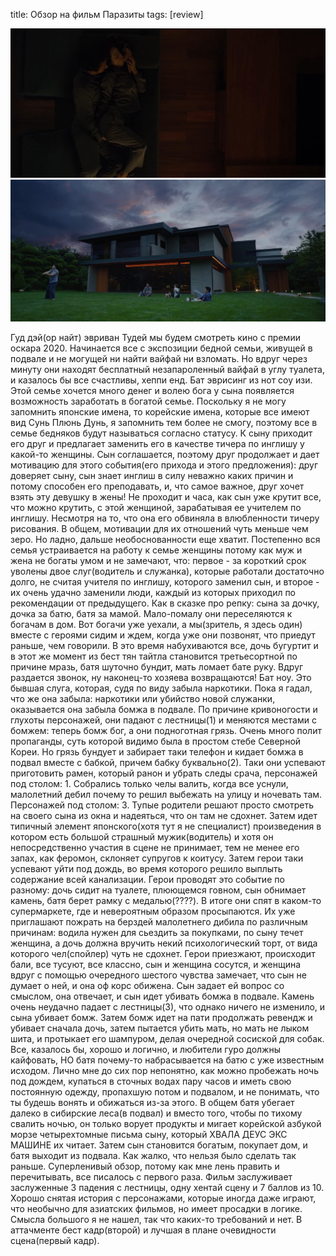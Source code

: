 title: Обзор на фильм Паразиты
tags: [review]

![](/blog/static/img/q3BxEV6PvHA.jpg)
![](/blog/static/img/tlmMWtM9okM.jpg)

Гуд дэй(ор найт) эвриван
Тудей мы будем смотреть кино с премии оскара 2020. Начинается все с экспозиции бедной семьи, живущей в подвале и не могущей ни найти вайфай ни взломать. Но вдруг через минуту они находят бесплатный незапароленный вайфай в углу туалета, и казалось бы все счастливы, хеппи енд. Бат эврисинг из нот соу изи. Этой семье хочется много денег и волею бога у сына появляется возможность заработать в богатой семье. Поскольку я не могу запомнить японские имена, то корейские имена, которые все имеют вид Сунь Плюнь Дунь, я запомнить тем более не смогу, поэтому все в семье бедняков будут называться согласно статусу. К сыну приходит его друг и предлагает заменить его в качестве тичера по инглишу у какой-то женщины. Сын соглашается, поэтому друг продолжает и дает мотивацию для этого события(его прихода и этого предложения): друг доверяет сыну, сын знает инглиш в силу неважно каких причин и потому способен его преподавать, и, что самое важное, друг хочет взять эту девушку в жены! Не проходит и часа, как сын уже крутит все, что можно крутить, с этой женщиной, зарабатывая ее учителем по инглишу. Несмотря на то, что она его обвиняла в влюбленности тичеру рисования. В общем, мотивации для их отношений чуть меньше чем зеро. Но ладно, дальше необоснованности еще хватит. Постепенно вся семья устраивается на работу к семье женщины потому как муж и жена не богаты умом и не замечают, что: первое - за короткий срок уволены двое слуг(водитель и служанка), которые работали достаточно долго, не считая учителя по инглишу, которого заменил сын, и второе - их очень удачно заменили люди, каждый из которых приходил по рекомендации от предыдущего. Как в сказке про репку: сына за дочку, дочка за батю, батя за мамой. Мало-помалу они переселяются к богачам в дом. Вот богачи уже уехали, а мы(зритель, я здесь один) вместе с героями сидим и ждем, когда уже они позвонят, что приедут раньше, чем говорили. В это время набухиваются все, дочь бугуртит и в этот же момент из бест тян тайтла становится третьесортной по причине мразь, батя шуточно бундит, мать ломает бате руку. Вдруг раздается звонок, ну наконец-то хозяева возвращаются! Бат ноу. Это бывшая слуга, которая, судя по виду забыла наркотики. Пока я гадал, что же она забыла: наркотики или убийство новой служанки, оказывается она забыла бомжа в подвале. По причине кривоногости и глухоты персонажей, они падают с лестницы(1) и меняются местами с бомжем: теперь бомж бог, а они подноготная грязь. Очень много полит пропаганды, суть которой видимо была в простом стебе Северной Кореи. Но грязь бундует и забирает таки телефон и кидает бомжа в подвал вместе с бабкой, причем бабку буквально(2). Таки они успевают приготовить рамен, который ранон и убрать следы срача, персонажей под столом: 1. Собрались только челы валить, когда все уснули, малолетний дебил почему то решил выбежать на улицу и ночевать там. Персонажей под столом: 3. Тупые родители решают просто смотреть на своего сына из окна и надеяться, что он там не сдохнет. Затем идет типичный элемент японского(хотя тут я не специалист) произведения в котором есть большой страшный мужик(водитель) и хотя он непосредственно участия в сцене не принимает, тем не менее его запах, как феромон, склоняет супругов к коитусу. Затем герои таки успевают уйти под дождь, во время которого решило выплыть содержание всей канализации. Герои проводят это событие по разному: дочь сидит на туалете, плюющемся говном, сын обнимает камень, батя берет рамку с медалью(????). В итоге они спят в каком-то супермаркете, где и невероятным образом просыпаются. Их уже приглашают пожрать на берздей малолетнего дибила по различным причинам: водила нужен для сьездить за покупками, по сыну течет женщина, а дочь должна вручить некий психологический торт, от вида которого чел(спойлер) чуть не сдохнет. Герои приезжают, происходит бали, все тусуют, все классно, сын и женщина сосутся, и женщина вдруг с помощью очередного шестого чувства замечает, что сын не думает о ней, и она оф корс обижена. Сын задает ей вопрос со смыслом, она отвечает, и сын идет убивать бомжа в подвале. Камень очень неудачно падает с лестницы(3), что однако ничего не изменило, и сына убивает бомж. Затем бомж идет на пати продолжать ревендж и убивает сначала дочь, затем пытается убить мать, но мать не лыком шита, и протыкает его шампуром, делая очередной сосиской для собак. Все, казалось бы, хорошо и логично, и любители гуро должны кайфовать, НО батя почему-то набрасывается на батю с уже известным исходом. Лично мне до сих пор непонятно, как можно пробежать ночь под дождем, купаться в сточных водах пару часов и иметь свою постоянную одежду, пропахшую потом и подвалом, и не понимать, что ты будешь вонять и обижаться из-за этого. В общем батя убегает далеко в сибирские леса(в подвал) и вместо того, чтобы по тихому свалить ночью, он только ворует продукты и мигает корейской азбукой морзе четырехтомные письма сыну, который ХВАЛА ДЕУС ЭКС МАШИНЕ их читает. Затем сын становится богатым, покупает дом, и батя выходит из подвала. Как жалко, что нельзя было сделать так раньше.
Суперленивый обзор, потому как мне лень править и перечитывать, все писалось с первого раза. Фильм заслуживает заслуженные 3 падения с лестницы, одну хентай сцену и 7 баллов из 10. Хорошо снятая история с персонажами, которые иногда даже играют, что необычно для азиатских фильмов, но имеет просадки в логике. Смысла большого я не нашел, так что каких-то требований и нет.
В аттачменте бест кадр(второй) и лучшая в плане очевидности сцена(первый кадр).

